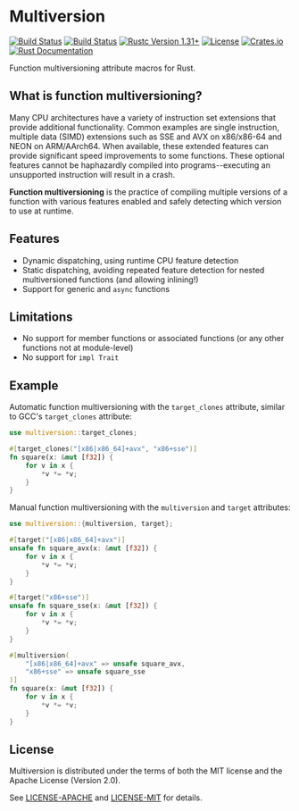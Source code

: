 Multiversion
============
[![Build Status](https://api.travis-ci.org/calebzulawski/multiversion.svg?branch=master)](https://travis-ci.org/calebzulawski/multiversion)
[![Build Status](https://ci.appveyor.com/api/projects/status/vy6xkr2073dpf4xu/branch/master?svg=true)](https://ci.appveyor.com/project/calebzulawski/multiversion/branch/master)
[![Rustc Version 1.31+](https://img.shields.io/badge/rustc-1.31+-lightgray.svg)](https://blog.rust-lang.org/2018/12/06/Rust-1.31-and-rust-2018.html)
[![License](https://img.shields.io/crates/l/multiversion)](https://crates.io/crates/multiversion)
[![Crates.io](https://img.shields.io/crates/v/multiversion)](https://crates.io/crates/multiversion)
[![Rust Documentation](https://img.shields.io/badge/api-rustdoc-blue.svg)](https://docs.rs/multiversion/0.2.0/multiversion/)

Function multiversioning attribute macros for Rust.

## What is function multiversioning?
Many CPU architectures have a variety of instruction set extensions that provide additional functionality.
Common examples are single instruction, multiple data (SIMD) extensions such as SSE and AVX on x86/x86-64 and NEON on ARM/AArch64.
When available, these extended features can provide significant speed improvements to some functions.
These optional features cannot be haphazardly compiled into programs--executing an unsupported instruction will result in a crash.

**Function multiversioning** is the practice of compiling multiple versions of a function with various features enabled and safely detecting which version to use at runtime.

## Features
* Dynamic dispatching, using runtime CPU feature detection
* Static dispatching, avoiding repeated feature detection for nested multiversioned functions (and allowing inlining!)
* Support for generic and `async` functions

## Limitations
* No support for member functions or associated functions (or any other functions not at module-level)
* No support for `impl Trait`

## Example
Automatic function multiversioning with the `target_clones` attribute, similar to GCC's `target_clones` attribute:
```rust
use multiversion::target_clones;

#[target_clones("[x86|x86_64]+avx", "x86+sse")]
fn square(x: &mut [f32]) {
    for v in x {
        *v *= *v;
    }
}
```

Manual function multiversioning with the `multiversion` and `target` attributes:
```rust
use multiversion::{multiversion, target};

#[target("[x86|x86_64]+avx")]
unsafe fn square_avx(x: &mut [f32]) {
    for v in x {
        *v *= *v;
    }
}

#[target("x86+sse")]
unsafe fn square_sse(x: &mut [f32]) {
    for v in x {
        *v *= *v;
    }
}

#[multiversion(
    "[x86|x86_64]+avx" => unsafe square_avx,
    "x86+sse" => unsafe square_sse
)]
fn square(x: &mut [f32]) {
    for v in x {
        *v *= *v;
    }
}
```

## License
Multiversion is distributed under the terms of both the MIT license and the Apache License (Version 2.0).

See [LICENSE-APACHE](LICENSE-APACHE) and [LICENSE-MIT](LICENSE-MIT) for details.
